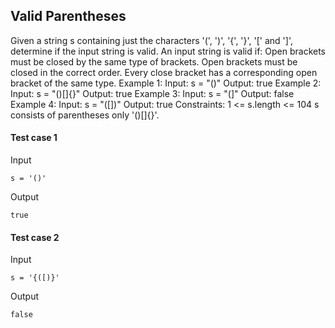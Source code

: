 
## Valid Parentheses
Given a string s containing just the characters &#39;(&#39;, &#39;)&#39;, &#39;{&#39;, &#39;}&#39;, &#39;[&#39; and &#39;]&#39;, determine if the input string is valid. An input string is valid if: Open brackets must be closed by the same type of brackets. Open brackets must be closed in the correct order. Every close bracket has a corresponding open bracket of the same type. Example 1: Input: s = &quot;()&quot; Output: true Example 2: Input: s = &quot;()[]{}&quot; Output: true Example 3: Input: s = &quot;(]&quot; Output: false Example 4: Input: s = &quot;([])&quot; Output: true Constraints: 1 &lt;= s.length &lt;= 104 s consists of parentheses only &#39;()[]{}&#39;.

#### Test case 1

Input

```
s = '()'
```

Output

```
true
```

#### Test case 2

Input

```
s = '{([)}'
```

Output

```
false
```
  